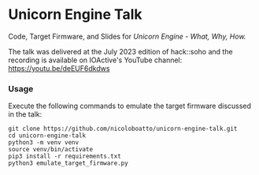 # Unicorn Engine Talk

Code, Target Firmware, and Slides for _Unicorn Engine - What, Why, How._

The talk was delivered at the July 2023 edition of hack::soho and the recording is available on IOActive's YouTube channel: https://youtu.be/deEUF6dkdws

### Usage
Execute the following commands to emulate the target firmware discussed in the talk:

```
git clone https://github.com/nicoloboatto/unicorn-engine-talk.git
cd unicorn-engine-talk
python3 -m venv venv
source venv/bin/activate
pip3 install -r requirements.txt
python3 emulate_target_firmware.py
```
